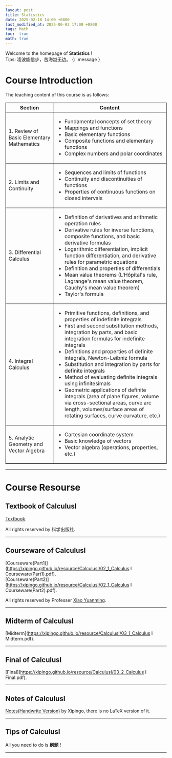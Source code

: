 ```yaml
---
layout: post
title: Statistics
date: 2025-02-18 14:00 +0800
last_modified_at: 2025-06-03 17:00 +0800
tags: Math
toc:  true
math: true
---
```

Welcome to the homepage of **Statistics** !   
Tips: 凌波能信步，苦海岂无边。
{: .message }

# Course Introduction

The teaching content of this course is as follows:   

<table border="1" width="100%">
<tr>
<th>Section</th>
<th>Content</th>
</tr>
<tr>
<td>1. Review of Basic Elementary Mathematics</td>
<td>
<ul>
<li>Fundamental concepts of set theory</li>
<li>Mappings and functions</li>
<li>Basic elementary functions</li>
<li>Composite functions and elementary functions</li>
<li>Complex numbers and polar coordinates</li>
</ul>
</td>
</tr>
<tr>
<td>2. Limits and Continuity</td>
<td>
<ul>
<li>Sequences and limits of functions</li>
<li>Continuity and discontinuities of functions</li>
<li>Properties of continuous functions on closed intervals</li>
</ul>
</td>
</tr>
<tr>
<td>3. Differential Calculus</td>
<td>
<ul>
<li>Definition of derivatives and arithmetic operation rules</li>
<li>Derivative rules for inverse functions, composite functions, and basic derivative formulas</li>
<li>Logarithmic differentiation, implicit function differentiation, and derivative rules for parametric equations</li>
<li>Definition and properties of differentials</li>
<li>Mean value theorems (L'Hôpital's rule, Lagrange's mean value theorem, Cauchy's mean value theorem)</li>
<li>Taylor's formula</li>
</ul>
</td>
</tr>
<tr>
<td>4. Integral Calculus</td>
<td>
<ul>
<li>Primitive functions, definitions, and properties of indefinite integrals</li>
<li>First and second substitution methods, integration by parts, and basic integration formulas for indefinite integrals</li>
<li>Definitions and properties of definite integrals, Newton-Leibniz formula</li>
<li>Substitution and integration by parts for definite integrals</li>
<li>Method of evaluating definite integrals using infinitesimals</li>
<li>Geometric applications of definite integrals (area of plane figures, volume via cross-sectional areas, curve arc length, volumes/surface areas of rotating surfaces, curve curvature, etc.)</li>
</ul>
</td>
</tr>
<tr>
<td>5. Analytic Geometry and Vector Algebra</td>
<td>
<ul>
<li>Cartesian coordinate system</li>
<li>Basic knowledge of vectors</li>
<li>Vector algebra (operations, properties, etc.)</li>
</ul>
</td>
</tr>
</table>

-----

# Course Resourse

## Textbook of CalculusⅠ

 [Textbook](https://www.icourse163.org/course/NJU-1462027163).

All rights reserved by 科学出版社.

-----

## Courseware of CalculusⅠ

 [Courseware(Part1)](https://xipingo.github.io/resource/CalculusⅠ/02_1_Calculus I Courseware(Part1).pdf).   
 [Courseware(Part2)](https://xipingo.github.io/resource/CalculusⅠ/02_1_Calculus I Courseware(Part2).pdf).
 

 All rights reserved by Professer [Xiao Yuanming](https://math.nju.edu.cn/jzyg/apypl/20240321/i261787.html).

-----

## Midterm of CalculusⅠ

 [Midterm](https://xipingo.github.io/resource/CalculusⅠ/03_1_Calculus I Midterm.pdf).

-----

## Final of CalculusⅠ

 [Final](https://xipingo.github.io/resource/CalculusⅠ/03_2_Calculus I Final.pdf).

-----

## Notes of CalculusⅠ   

 [Notes(Handwrite Version)](https://xipingo.github.io/resource/CalculusⅠ/NotesOfCalculusⅠ.pdf) by Xipingo, there is no LaTeX version of it.

-----

## Tips of CalculusⅠ   

 All you need to do is **刷题** !

-----